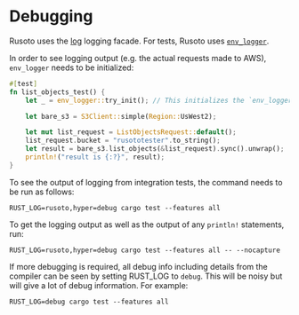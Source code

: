 # Debugging

Rusoto uses the [log][log-repo] logging facade. For tests, Rusoto uses
[`env_logger`][crates-io-env_logger].

In order to see logging output (e.g. the actual requests made to AWS),
`env_logger` needs to be initialized:

```rust
#[test]
fn list_objects_test() {
    let _ = env_logger::try_init(); // This initializes the `env_logger`

    let bare_s3 = S3Client::simple(Region::UsWest2);

    let mut list_request = ListObjectsRequest::default();
    list_request.bucket = "rusototester".to_string();
    let result = bare_s3.list_objects(&list_request).sync().unwrap();
    println!("result is {:?}", result);
}
```

To see the output of logging from integration tests, the command needs to be run
as follows:

```
RUST_LOG=rusoto,hyper=debug cargo test --features all
```

To get the logging output as well as the output of any `println!` statements,
run:

```
RUST_LOG=rusoto,hyper=debug cargo test --features all -- --nocapture
```

If more debugging is required, all debug info including details from the compiler can be seen by setting RUST_LOG to `debug`.  This will be noisy but will give a lot of debug information.  For example:

```
RUST_LOG=debug cargo test --features all
```

[crates-io-env_logger]: https://crates.io/crates/env_logger
[log-repo]: https://github.com/rust-lang-nursery/log
